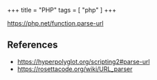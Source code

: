 +++
title = "PHP"
tags = [ "php" ]
+++

<https://php.net/function.parse-url>

## References

- <https://hyperpolyglot.org/scripting2#parse-url>
- <https://rosettacode.org/wiki/URL_parser>
